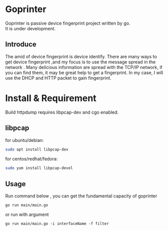 # Goprinter
Goprinter is passive device fingerprint project written by go.  
It is under development.

## Introduce
The amid of device fingerprint is device identify.  There are many ways to get device fingerprint ,and my focus is to use the message spread in the 
network . Many delicious information are spread with the TCP/IP network, if you can 
find them, it may be great help to get a fingerprint. In my case, I will use the DHCP and HTTP packet to gain fingerprint.

# Install & Requirement
Build httpdump requires libpcap-dev and cgo enabled.
## libpcap
for ubuntu/debian:

```sh
sudo apt install libpcap-dev
```

for centos/redhat/fedora:

```sh
sudo yum install libpcap-devel
```

## Usage
Run command below , you can get the fundamental capacity of goprinter
```shell script
go run main/main.go
```
or run with argument
```shell script
go run main/main.go -i interfaceName -f filter
```

##